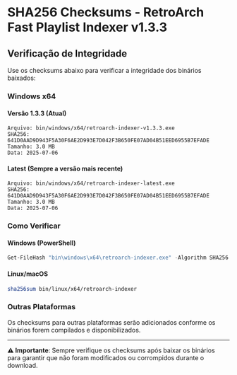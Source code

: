 # SHA256 Checksums - RetroArch Fast Playlist Indexer v1.3.3

## Verificação de Integridade

Use os checksums abaixo para verificar a integridade dos binários baixados:

### Windows x64

#### Versão 1.3.3 (Atual)
```
Arquivo: bin/windows/x64/retroarch-indexer-v1.3.3.exe
SHA256: 641D0AAD9D943F5A30F6AE2D993E7D042F3B650FE07AD04B51EED6955B7EFADE
Tamanho: 3.0 MB
Data: 2025-07-06
```

#### Latest (Sempre a versão mais recente)
```
Arquivo: bin/windows/x64/retroarch-indexer-latest.exe
SHA256: 641D0AAD9D943F5A30F6AE2D993E7D042F3B650FE07AD04B51EED6955B7EFADE
Tamanho: 3.0 MB
Data: 2025-07-06
```

### Como Verificar

#### Windows (PowerShell)
```powershell
Get-FileHash "bin\windows\x64\retroarch-indexer.exe" -Algorithm SHA256
```

#### Linux/macOS
```bash
sha256sum bin/linux/x64/retroarch-indexer
```

### Outras Plataformas
Os checksums para outras plataformas serão adicionados conforme os binários forem compilados e disponibilizados.

---

**⚠️ Importante**: Sempre verifique os checksums após baixar os binários para garantir que não foram modificados ou corrompidos durante o download.
